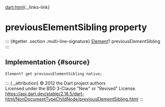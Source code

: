 [dart:html](../../dart-html/dart-html-library){._links-link}

previousElementSibling property
===============================

::: {#getter .section .multi-line-signature}
[Element](../element-class)? previousElementSibling
:::

Implementation {#source}
--------------

``` {.language-dart data-language="dart"}
Element? get previousElementSibling native;
```

::: {._attribution}
© 2012 the Dart project authors\
Licensed under the BSD 3-Clause \"New\" or \"Revised\" License.\
<https://api.dart.dev/stable/2.18.5/dart-html/NonDocumentTypeChildNode/previousElementSibling.html>
:::
